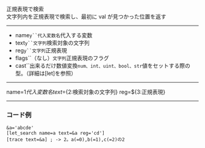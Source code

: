 正規表現で検索  
文字列内を正規表現で検索し、最初に val が見つかった位置を返す

***
- name`y``代入変数名`代入する変数
- text`y``文字列`検索対象の文字列
- reg`y``文字列`正規表現
- flags``（なし）`文字列`正規表現のフラグ
- cast``出来るだけ数値変換`num、int、uint、bool、str`値をセットする際の型。（詳細は[let]を参照）

***
name=${1{{代入変数名}}} text=${2:検索対象の文字列} reg=${3:正規表現}

***
### コード例
~~~skynovel
&a='abcde'
[let_search name=a text=&a reg='cd']
[trace text=&a] ; -> 2。a(=0),b(=1),c(=2)の2
~~~
